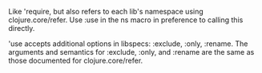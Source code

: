 Like 'require, but also refers to each lib's namespace using
  clojure.core/refer. Use :use in the ns macro in preference to calling
  this directly.

  'use accepts additional options in libspecs: :exclude, :only, :rename.
  The arguments and semantics for :exclude, :only, and :rename are the same
  as those documented for clojure.core/refer.